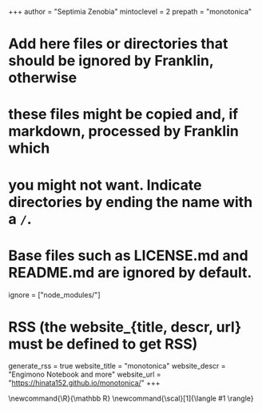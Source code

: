 <!--
Add here global page variables to use throughout your website.
-->
+++
author = "Septimia Zenobia"
mintoclevel = 2
prepath = "monotonica"

# Add here files or directories that should be ignored by Franklin, otherwise
# these files might be copied and, if markdown, processed by Franklin which
# you might not want. Indicate directories by ending the name with a `/`.
# Base files such as LICENSE.md and README.md are ignored by default.
ignore = ["node_modules/"]

# RSS (the website_{title, descr, url} must be defined to get RSS)
generate_rss = true
website_title = "monotonica"
website_descr = "Engimono Notebook and more"
website_url   = "https://hinata152.github.io/monotonica/"
+++

<!--
Add here global latex commands to use throughout your pages.
-->
\newcommand{\R}{\mathbb R}
\newcommand{\scal}[1]{\langle #1 \rangle}
